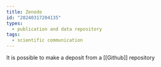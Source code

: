 ```yaml
---
title: Zenodo
id: "20240317204135"
types:
  - publication and data repository
tags:
  - scientific communication
---
```


It is possible to make a deposit from a [[Github]] repository 